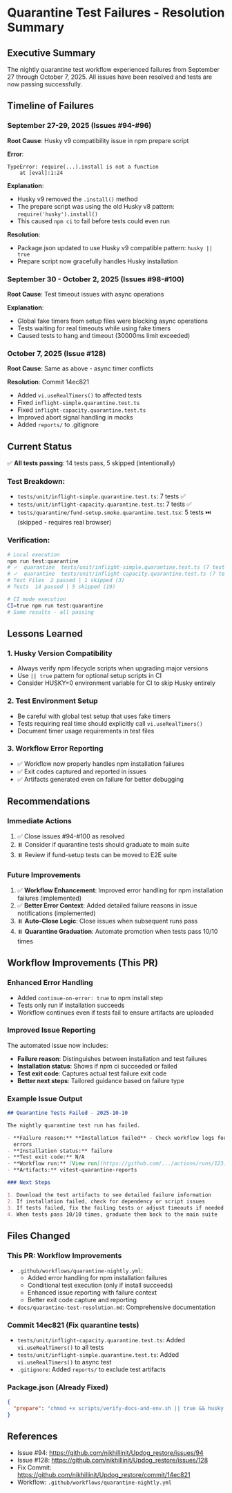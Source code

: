 # Quarantine Test Failures - Resolution Summary

## Executive Summary

The nightly quarantine test workflow experienced failures from September 27
through October 7, 2025. All issues have been resolved and tests are now passing
successfully.

## Timeline of Failures

### September 27-29, 2025 (Issues #94-#96)

**Root Cause**: Husky v9 compatibility issue in npm prepare script

**Error**:

```
TypeError: require(...).install is not a function
    at [eval]:1:24
```

**Explanation**:

- Husky v9 removed the `.install()` method
- The prepare script was using the old Husky v8 pattern:
  `require('husky').install()`
- This caused `npm ci` to fail before tests could even run

**Resolution**:

- Package.json updated to use Husky v9 compatible pattern: `husky || true`
- Prepare script now gracefully handles Husky installation

### September 30 - October 2, 2025 (Issues #98-#100)

**Root Cause**: Test timeout issues with async operations

**Explanation**:

- Global fake timers from setup files were blocking async operations
- Tests waiting for real timeouts while using fake timers
- Caused tests to hang and timeout (30000ms limit exceeded)

### October 7, 2025 (Issue #128)

**Root Cause**: Same as above - async timer conflicts

**Resolution**: Commit 14ec821

- Added `vi.useRealTimers()` to affected tests
- Fixed `inflight-simple.quarantine.test.ts`
- Fixed `inflight-capacity.quarantine.test.ts`
- Improved abort signal handling in mocks
- Added `reports/` to .gitignore

## Current Status

✅ **All tests passing**: 14 tests pass, 5 skipped (intentionally)

### Test Breakdown:

- `tests/unit/inflight-simple.quarantine.test.ts`: 7 tests ✅
- `tests/unit/inflight-capacity.quarantine.test.ts`: 7 tests ✅
- `tests/quarantine/fund-setup.smoke.quarantine.test.tsx`: 5 tests ⏭️ (skipped -
  requires real browser)

### Verification:

```bash
# Local execution
npm run test:quarantine
# ✓  quarantine  tests/unit/inflight-simple.quarantine.test.ts (7 tests) 67ms
# ✓  quarantine  tests/unit/inflight-capacity.quarantine.test.ts (7 tests) 202ms
# Test Files  2 passed | 1 skipped (3)
# Tests  14 passed | 5 skipped (19)

# CI mode execution
CI=true npm run test:quarantine
# Same results - all passing
```

## Lessons Learned

### 1. Husky Version Compatibility

- Always verify npm lifecycle scripts when upgrading major versions
- Use `|| true` pattern for optional setup scripts in CI
- Consider HUSKY=0 environment variable for CI to skip Husky entirely

### 2. Test Environment Setup

- Be careful with global test setup that uses fake timers
- Tests requiring real time should explicitly call `vi.useRealTimers()`
- Document timer usage requirements in test files

### 3. Workflow Error Reporting

- ✅ Workflow now properly handles npm installation failures
- ✅ Exit codes captured and reported in issues
- ✅ Artifacts generated even on failure for better debugging

## Recommendations

### Immediate Actions

1. ✅ Close issues #94-#100 as resolved
2. ⏸️ Consider if quarantine tests should graduate to main suite
3. ⏸️ Review if fund-setup tests can be moved to E2E suite

### Future Improvements

1. ✅ **Workflow Enhancement**: Improved error handling for npm installation
   failures (implemented)
2. ✅ **Better Error Context**: Added detailed failure reasons in issue
   notifications (implemented)
3. ⏸️ **Auto-Close Logic**: Close issues when subsequent runs pass
4. ⏸️ **Quarantine Graduation**: Automate promotion when tests pass 10/10 times

## Workflow Improvements (This PR)

### Enhanced Error Handling

- Added `continue-on-error: true` to npm install step
- Tests only run if installation succeeds
- Workflow continues even if tests fail to ensure artifacts are uploaded

### Improved Issue Reporting

The automated issue now includes:

- **Failure reason**: Distinguishes between installation and test failures
- **Installation status**: Shows if npm ci succeeded or failed
- **Test exit code**: Captures actual test failure exit code
- **Better next steps**: Tailored guidance based on failure type

### Example Issue Output

```markdown
## Quarantine Tests Failed - 2025-10-10

The nightly quarantine test run has failed.

- **Failure reason:** **Installation failed** - Check workflow logs for npm ci
  errors
- **Installation status:** failure
- **Test exit code:** N/A
- **Workflow run:** [View run](https://github.com/.../actions/runs/123)
- **Artifacts:** vitest-quarantine-reports

### Next Steps

1. Download the test artifacts to see detailed failure information
2. If installation failed, check for dependency or script issues
3. If tests failed, fix the failing tests or adjust timeouts if needed
4. When tests pass 10/10 times, graduate them back to the main suite
```

## Files Changed

### This PR: Workflow Improvements

- `.github/workflows/quarantine-nightly.yml`:
  - Added error handling for npm installation failures
  - Conditional test execution (only if install succeeds)
  - Enhanced issue reporting with failure context
  - Better exit code capture and reporting
- `docs/quarantine-test-resolution.md`: Comprehensive documentation

### Commit 14ec821 (Fix quarantine tests)

- `tests/unit/inflight-capacity.quarantine.test.ts`: Added `vi.useRealTimers()`
  to all tests
- `tests/unit/inflight-simple.quarantine.test.ts`: Added `vi.useRealTimers()` to
  async test
- `.gitignore`: Added `reports/` to exclude test artifacts

### Package.json (Already Fixed)

```json
{
  "prepare": "chmod +x scripts/verify-docs-and-env.sh || true && husky || true"
}
```

## References

- Issue #94: https://github.com/nikhillinit/Updog_restore/issues/94
- Issue #128: https://github.com/nikhillinit/Updog_restore/issues/128
- Fix Commit: https://github.com/nikhillinit/Updog_restore/commit/14ec821
- Workflow: `.github/workflows/quarantine-nightly.yml`
